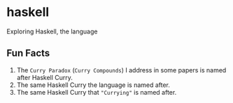 # haskell
Exploring Haskell, the language

## Fun Facts

1. The `Curry Paradox` (`Curry Compounds`) I address in some papers is named after Haskell Curry.
2. The same Haskell Curry the language is named after.
3. The same Haskell Curry that `"Currying"` is named after.
